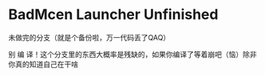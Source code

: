 # BadMcen Launcher Unfinished

未做完的分支（就是个备份啦，万一代码丢了QAQ）

别 编 译！这个分支里的东西大概率是残缺的，如果你编译了等着崩吧（恼）除非你真的知道自己在干啥
